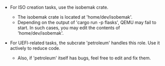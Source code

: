 - For ISO creation tasks, use the isobemak crate.
  - The isobemak crate is located at 'home/dev/isobemak'.
  - Depending on the output of 'cargo run -p flasks', QEMU may fail to start. In such cases, you may edit the contents of 'home/dev/isobemak'.

- For UEFI-related tasks, the subcrate 'petroleum' handles this role. Use it actively to reduce code.
  - Also, if 'petroleum' itself has bugs, feel free to edit and fix them.

